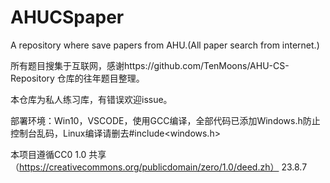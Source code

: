 # AHUCSpaper
A repository where save papers from AHU.(All paper search from internet.)

所有题目搜集于互联网，感谢https://github.com/TenMoons/AHU-CS-Repository     仓库的往年题目整理。

本仓库为私人练习库，有错误欢迎issue。

部署环境：Win10，VSCODE，使用GCC编译，全部代码已添加Windows.h防止控制台乱码，Linux编译请删去#include<windows.h>



本项目遵循CC0 1.0 共享（https://creativecommons.org/publicdomain/zero/1.0/deed.zh）
23.8.7